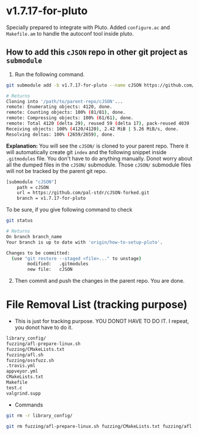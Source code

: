 # v1.7.17-for-pluto
Specially prepared to integrate with Pluto. Added `configure.ac` and `Makefile.am` to handle the autoconf tool inside pluto.

## How to add this `cJSON` repo in other git project as `submodule`

1.  Run the following command.
```sh
git submodule add -b v1.7.17-for-pluto --name cJSON https://github.com/pal-stdr/cJSON-forked.git cJSON

# Returns
Cloning into '/path/to/parent-repo/cJSON'...
remote: Enumerating objects: 4120, done.
remote: Counting objects: 100% (81/81), done.
remote: Compressing objects: 100% (61/61), done.
remote: Total 4120 (delta 29), reused 59 (delta 17), pack-reused 4039
Receiving objects: 100% (4120/4120), 2.42 MiB | 5.26 MiB/s, done.
Resolving deltas: 100% (2659/2659), done.
```
**Explanation:**
You will see the `cJSON/` is cloned to your parent repo. There it will automatically create git `index` and the following snippet inside `.gitmodules` file. You don't have to do anything manually. Donot worry about all the dumped files in the `cJSON/` submodule. Those `cJSON/` submodule files will not be tracked by the parent git repo.

```sh
[submodule "cJSON"]
	path = cJSON
	url = https://github.com/pal-stdr/cJSON-forked.git
	branch = v1.7.17-for-pluto
```

To be sure, if you give following command to check

```sh
git status

# Returns
On branch branch_name
Your branch is up to date with 'origin/how-to-setup-pluto'.

Changes to be committed:
  (use "git restore --staged <file>..." to unstage)
        modified:   .gitmodules
        new file:   cJSON
```



2. Then commit and push the changes in the parent repo. You are done.


# File Removal List (tracking purpose)
- This is just for tracking purpose. YOU DONOT HAVE TO DO IT. I repeat, you donot have to do it.
```sh
library_config/
fuzzing/afl-prepare-linux.sh
fuzzing/CMakeLists.txt
fuzzing/afl.sh
fuzzing/ossfuzz.sh
.travis.yml
appveyor.yml
CMakeLists.txt
Makefile
test.c
valgrind.supp
```

- Commands
```sh
git rm -r library_config/

git rm fuzzing/afl-prepare-linux.sh fuzzing/CMakeLists.txt fuzzing/afl.sh fuzzing/ossfuzz.sh .travis.yml appveyor.yml CMakeLists.txt Makefile test.c valgrind.supp
```